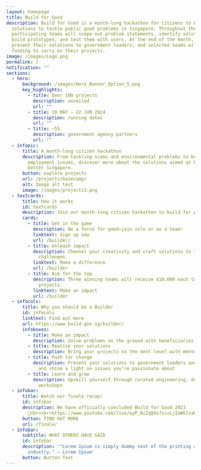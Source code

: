 ```yaml
---
layout: homepage
title: Build for Good
description: Build for Good is a month-long hackathon for citizens to build
  solutions to tackle public good problems in Singapore. Throughout the month,
  participating teams will scope out problem statements, identify solutions,
  build prototypes, and test them with users. At the end of the month, they will
  present their solutions to government leaders, and selected teams will receive
  funding to carry on their projects.
image: /images/Logo.png
permalink: /
notification: ""
sections:
  - hero:
      background: /images/Hero_Banner_Option_5.png
      key_highlights:
        - title: Over 100 projects
          description: unveiled
          url: ""
        - title: 18 MAY — 22 JUN 2024
          description: running dates
          url: ""
        - title: ~55
          description: government agency partners
          url: ""
  - infopic:
      title: A month-long citizen hackathon
      description: From tackling scams and environmental problems to healthcare and
        employment issues, discover more about the solutions aimed at building a
        better Singapore.
      button: explore projects
      url: /projects/basecamp/
      alt: Image alt text
      image: /images/projects3.png
  - textcards:
      title: How it works
      id: textcards
      description: Join our month-long citizen hackathon to build for public good
      cards:
        - title: Get in the game
          description: Be a force for good—join solo or as a team!
          linktext: Sign up now
          url: /builder/
        - title: Unleash impact
          description: Channel your creativity and craft solutions to tackle Singapore's
            challenges.
          linktext: Make a difference
          url: /builder
        - title: Aim for the top
          description: Three winning teams will receive $10,000 each to amplify their
            projects.
          linktext: Make an impact
          url: /builder
  - infocols:
      title: Why you should be a Builder
      id: infocols
      linktext: Find out more
      url: https://www.build.gov.sg/builder/
      infoboxes:
        - title: Make an impact
          description: Solve problems on the ground with beneficiaries and NGOs
        - title: Realise your solutions
          description: Bring your projects to the next level with mentorship and sponsorship
        - title: Push for change
          description: Present your solutions to government leaders and industry experts,
            and shine a light on issues you’re passionate about
        - title: Learn and grow
          description: Upskill yourself through curated engineering, design, and product
            workshops
  - infobar:
      title: Watch our finale recap!
      id: infobar
      description: We have officially concluded Build for Good 2023
        🎊<br><br>https://www.youtube.com/live/ayP_BzZqQds?si=LjIaWkIzaNGCY5Nl
      button: FIND OUT MORE
      url: /finale/
  - infobar:
      subtitle: WHAT OTHERS HAVE SAID
      id: infobar
      description: '"Lorem Ipsum is simply dummy text of the printing and typesetting
        industry." — Lorem Ipsum'
      button: Button Text
---
```


